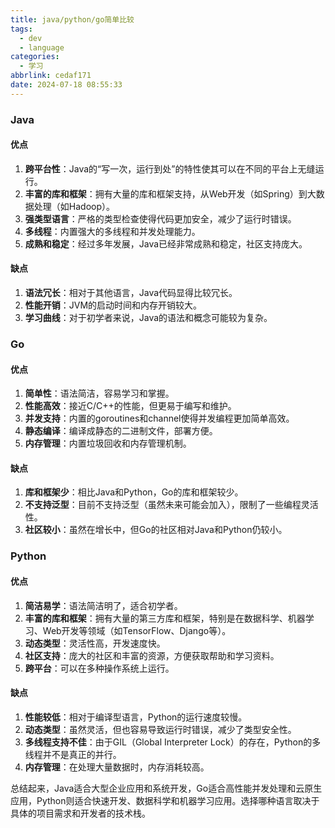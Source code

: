 ```yaml
---
title: java/python/go简单比较
tags:
  - dev
  - language
categories:
  - 学习
abbrlink: cedaf171
date: 2024-07-18 08:55:33
---
```

### Java

#### 优点
1. **跨平台性**：Java的“写一次，运行到处”的特性使其可以在不同的平台上无缝运行。
2. **丰富的库和框架**：拥有大量的库和框架支持，从Web开发（如Spring）到大数据处理（如Hadoop）。
3. **强类型语言**：严格的类型检查使得代码更加安全，减少了运行时错误。
4. **多线程**：内置强大的多线程和并发处理能力。
5. **成熟和稳定**：经过多年发展，Java已经非常成熟和稳定，社区支持庞大。

#### 缺点
1. **语法冗长**：相对于其他语言，Java代码显得比较冗长。
2. **性能开销**：JVM的启动时间和内存开销较大。
3. **学习曲线**：对于初学者来说，Java的语法和概念可能较为复杂。

### Go

#### 优点
1. **简单性**：语法简洁，容易学习和掌握。
2. **性能高效**：接近C/C++的性能，但更易于编写和维护。
3. **并发支持**：内置的goroutines和channel使得并发编程更加简单高效。
4. **静态编译**：编译成静态的二进制文件，部署方便。
5. **内存管理**：内置垃圾回收和内存管理机制。

#### 缺点
1. **库和框架少**：相比Java和Python，Go的库和框架较少。
2. **不支持泛型**：目前不支持泛型（虽然未来可能会加入），限制了一些编程灵活性。
3. **社区较小**：虽然在增长中，但Go的社区相对Java和Python仍较小。

### Python

#### 优点
1. **简洁易学**：语法简洁明了，适合初学者。
2. **丰富的库和框架**：拥有大量的第三方库和框架，特别是在数据科学、机器学习、Web开发等领域（如TensorFlow、Django等）。
3. **动态类型**：灵活性高，开发速度快。
4. **社区支持**：庞大的社区和丰富的资源，方便获取帮助和学习资料。
5. **跨平台**：可以在多种操作系统上运行。

#### 缺点
1. **性能较低**：相对于编译型语言，Python的运行速度较慢。
2. **动态类型**：虽然灵活，但也容易导致运行时错误，减少了类型安全性。
3. **多线程支持不佳**：由于GIL（Global Interpreter Lock）的存在，Python的多线程并不是真正的并行。
4. **内存管理**：在处理大量数据时，内存消耗较高。

总结起来，Java适合大型企业应用和系统开发，Go适合高性能并发处理和云原生应用，Python则适合快速开发、数据科学和机器学习应用。选择哪种语言取决于具体的项目需求和开发者的技术栈。